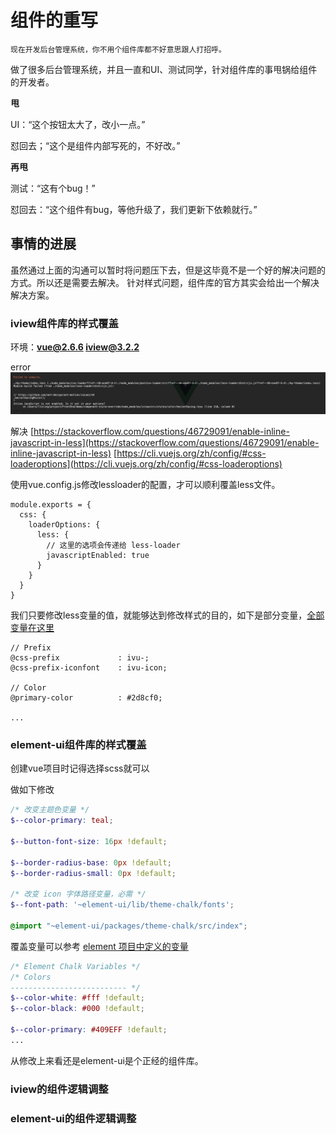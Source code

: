 # 组件的重写

    现在开发后台管理系统，你不用个组件库都不好意思跟人打招呼。

做了很多后台管理系统，并且一直和UI、测试同学，针对组件库的事甩锅给组件的开发者。

**甩**

UI：“这个按钮太大了，改小一点。”

怼回去；“这个是组件内部写死的，不好改。”

**再甩**

测试：“这有个bug！”

怼回去：“这个组件有bug，等他升级了，我们更新下依赖就行。”

## 事情的进展
虽然通过上面的沟通可以暂时将问题压下去，但是这毕竟不是一个好的解决问题的方式。所以还是需要去解决。
针对样式问题，组件库的官方其实会给出一个解决解决方案。

### iview组件库的样式覆盖

环境：**vue@2.6.6 iview@3.2.2**


error
![error](../../images/iview-error.png)

解决
[https://stackoverflow.com/questions/46729091/enable-inline-javascript-in-less](https://stackoverflow.com/questions/46729091/enable-inline-javascript-in-less)
[https://cli.vuejs.org/zh/config/#css-loaderoptions](https://cli.vuejs.org/zh/config/#css-loaderoptions)

使用vue.config.js修改lessloader的配置，才可以顺利覆盖less文件。
```
module.exports = {
  css: {
    loaderOptions: {
      less: {
        // 这里的选项会传递给 less-loader
        javascriptEnabled: true
      }
    }
  }
}

```
我们只要修改less变量的值，就能够达到修改样式的目的，如下是部分变量，[全部变量在这里](https://github.com/iview/iview/blob/master/src/styles/custom.less)
```less
// Prefix
@css-prefix             : ivu-;
@css-prefix-iconfont    : ivu-icon;

// Color
@primary-color          : #2d8cf0;

...
```

### element-ui组件库的样式覆盖
创建vue项目时记得选择scss就可以

做如下修改
```SCSS
/* 改变主题色变量 */
$--color-primary: teal;

$--button-font-size: 16px !default;

$--border-radius-base: 0px !default;
$--border-radius-small: 0px !default;

/* 改变 icon 字体路径变量，必需 */
$--font-path: '~element-ui/lib/theme-chalk/fonts';

@import "~element-ui/packages/theme-chalk/src/index";
```

覆盖变量可以参考 [element 项目中定义的变量](https://github.com/ElemeFE/element/blob/master/packages/theme-chalk/src/common/var.scss)
```SCSS
/* Element Chalk Variables */
/* Colors
-------------------------- */
$--color-white: #fff !default;
$--color-black: #000 !default;

$--color-primary: #409EFF !default;
...
```

从修改上来看还是element-ui是个正经的组件库。

### iview的组件逻辑调整


### element-ui的组件逻辑调整


